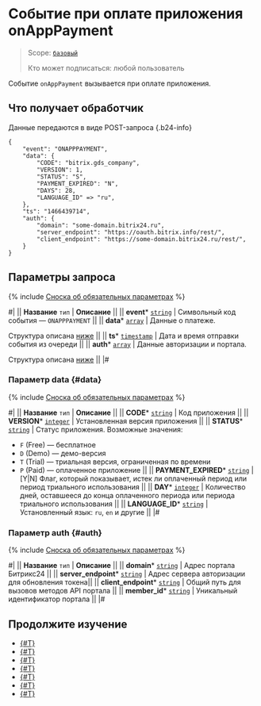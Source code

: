 # Событие при оплате приложения onAppPayment

> Scope: [`базовый`](../../scopes/permissions.md)
>
> Кто может подписаться: любой пользователь

Событие `onAppPayment` вызывается при оплате приложения.

## Что получает обработчик

Данные передаются в виде POST-запроса {.b24-info}

```
{
    "event": "ONAPPPAYMENT",
    "data": {
        "CODE": "bitrix.gds_company",
        "VERSION": 1,
        "STATUS": "S",
        "PAYMENT_EXPIRED": "N",
        "DAYS": 28,
        "LANGUAGE_ID" => "ru",
    },
    "ts": "1466439714",
    "auth": {
        "domain": "some-domain.bitrix24.ru",
        "server_endpoint": "https://oauth.bitrix.info/rest/", 
        "client_endpoint": "https://some-domain.bitrix24.ru/rest/", 
    }
}

```

## Параметры запроса

{% include [Сноска об обязательных параметрах](../../../_includes/required.md) %}

#|
|| **Название**
`тип` | **Описание** ||
|| **event***
[`string`](../../data-types.md) | Символьный код события — `ONAPPPAYMENT` ||
|| **data***
[`array`](../../data-types.md) | Данные о платеже.

Структура описана [ниже](#data) ||
|| **ts***
[`timestamp`](../../data-types.md) | Дата и время отправки события из очереди ||
|| **auth***
[`array`](../../data-types.md) | Данные авторизации и портала.

Структура описана [ниже](#auth) ||
|#

### Параметр data {#data}

{% include [Сноска об обязательных параметрах](../../../_includes/required.md) %}

#|
|| **Название**
`тип` | **Описание** ||
|| **CODE***
[`string`](../../data-types.md) | Код приложения ||
|| **VERSION***
[`integer`](../../data-types.md) | Установленная версия приложения ||
|| **STATUS***
[`string`](../../data-types.md) | Статус приложения. Возможные значения:
- `F` (Free) — бесплатное
- `D` (Demo) — демо-версия
- `T` (Trial) — триальная версия, ограниченная по времени
- `P` (Paid) — оплаченное приложение ||
|| **PAYMENT_EXPIRED***
[`string`](../../data-types.md) | [Y\|N] Флаг, который показывает, истек ли оплаченный период или период триального использования ||
|| **DAY***
[`integer`](../../data-types.md) | Количество дней, оставшееся до конца оплаченного периода или периода триального использования ||
|| **LANGUAGE_ID***
[`string`](../../data-types.md) | Установленный язык: `ru`, `en` и другие ||
|#

### Параметр auth {#auth}

{% include [Сноска об обязательных параметрах](../../../_includes/required.md) %}

#|
|| **Название**
`тип` | **Описание** ||
|| **domain***
[`string`](../../data-types.mdd) | Адрес портала Битрикс24 ||
|| **server_endpoint***
[`string`](../../data-types.md) | Адрес сервера авторизации для обновления токена||
|| **client_endpoint***
[`string`](../../data-types.md) | Общий путь для вызовов методов API портала ||
|| **member_id***
[`string`](../../data-types.md) | Уникальный идентификатор портала ||
|#

## Продолжите изучение

- [{#T}](../../events/index.md)
- [{#T}](../../events/event-bind.md)
- [{#T}](../system/app-info.md)
- [{#T}](./on-app-install.md)
- [{#T}](./on-app-method-confirm.md)
- [{#T}](./on-user-add.md)
- [{#T}](./on-app-uninstall.md)